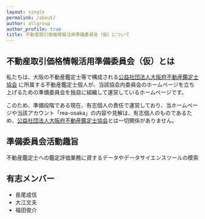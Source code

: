 ```yaml
---
layout: single
permalink: /about/
author: allgroup
author_profile: true
title: 不動産取引価格情報活用準備委員会（仮）について
---
```

## 不動産取引価格情報活用準備委員会（仮）とは
私たちは、大阪の不動産鑑定士等で構成される[公益社団法人大阪府不動産鑑定士協会](https://rea-osaka.or.jp/index.html)
に所属する不動産鑑定士個人が、当該協会内委員会のホームページを立ち上げるための準備委員会を独自に組織して運営しているホームページです。

このため、準備段階である現在、有志個人の責任で運営しており、当ホームページや当該アカウント「rea-osaka」の内容や見解は、有志個人のものであるため、[公益社団法人大阪府不動産鑑定士協会](https://rea-osaka.or.jp/index.html)とは一切関係がありません。



## 準備委員会活動趣旨

不動産鑑定士への鑑定評価業務に資するデータやデータサイエンスツールの模索

## 有志メンバー
- 長尾成信
- 大江文夫
- 福田俊介
